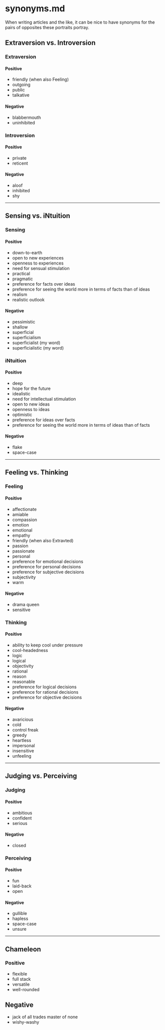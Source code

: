 
# synonyms.md

When writing articles and the like, it can be nice to have synonyms for the pairs of opposites
these portraits portray.

## Extraversion vs. Introversion

### Extraversion

#### Positive
- friendly (when also Feeling)
- outgoing
- public
- talkative

#### Negative
- blabbermouth
- uninhibited

### Introversion

#### Positive
- private
- reticent

#### Negative
- aloof
- inhibited
- shy

---

## Sensing vs. iNtuition

### Sensing

#### Positive
- down-to-earth
- open to new experiences
- openness to experiences
- need for sensual stimulation
- practical
- pragmatic
- preference for facts over ideas
- preference for seeing the world more in terms of facts than of ideas
- realism
- realistic outlook

#### Negative
- pessimistic
- shallow
- superficial
- superficialism
- superficialist (my word)
- superficialistic (my word)

### iNtuition

#### Positive
- deep
- hope for the future
- idealistic
- need for intellectual stimulation
- open to new ideas
- openness to ideas
- optimistic
- preference for ideas over facts
- preference for seeing the world more in terms of ideas than of facts

#### Negative
- flake
- space-case

---

## Feeling vs. Thinking

### Feeling

#### Positive
- affectionate
- amiable
- compassion
- emotion
- emotional
- empathy
- friendly (when also Extravted)
- passion
- passionate
- personal
- preference for emotional decisions
- preference for personal decisions
- preference for subjective decisions
- subjectivity
- warm

#### Negative
- drama queen
- sensitive

### Thinking

#### Positive
- ability to keep cool under pressure
- cool-headedness
- logic
- logical
- objectivity
- rational
- reason
- reasonable
- preference for logical decisions
- preference for rational decisions
- preference for objective decisions

#### Negative
- avaricious
- cold
- control freak
- greedy
- heartless
- impersonal
- insensitive
- unfeeling

---

## Judging vs. Perceiving

### Judging

#### Positive
- ambitious
- confident
- serious

#### Negative
- closed

### Perceiving

#### Positive
- fun
- laid-back
- open

#### Negative
- gullible
- hapless
- space-case
- unsure

---

## Chameleon

### Positive
- flexible
- full stack
- versatile
- well-rounded

## Negative
- jack of all trades master of none
- wishy-washy

